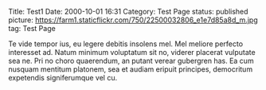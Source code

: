 Title: Test1
Date: 2000-10-01 16:31
Category: Test Page
status: published
picture: https://farm1.staticflickr.com/750/22500032806_e1e7d85a8d_m.jpg
tag: Test Page


Te vide tempor ius, eu legere debitis insolens mel. Mel meliore perfecto interesset ad. Natum minimum voluptatum sit no, viderer placerat vulputate sea ne. Pri no choro quaerendum, an putant verear gubergren has. Ea cum nusquam mentitum platonem, sea et audiam eripuit principes, democritum expetendis signiferumque vel cu.
